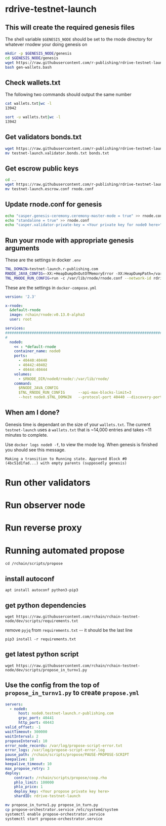 # rdrive-testnet-launch

## This will create the required genesis files
The shell variable `$GENESIS_NODE` should be set to the rnode directory for whatever rnodew your doing genesis on

```bash
mkdir -p $GENESIS_NODE/genesis
cd $GENESIS_NODE/genesis
wget https://raw.githubusercontent.com/r-publishing/rdrive-testnet-launch/master/gen-wallets.bash
bash gen-wallets.bash
```

## Check wallets.txt
The following two commands should output the same number
```bash
cat wallets.txt|wc -l
13942
```
```bash
sort -u wallets.txt|wc -l
13942
```

## Get validators bonds.txt
```bash
wget https://raw.githubusercontent.com/r-publishing/rdrive-testnet-launch/master/testnet-launch.validator.bonds.txt
mv testnet-launch.validator.bonds.txt bonds.txt
```

## Get escrow public keys
```bash
cd ..
wget https://raw.githubusercontent.com/r-publishing/rdrive-testnet-launch/master/testnet-launch.escrow.conf
mv testnet-launch.escrow.conf rnode.conf
```

## Update rnode.conf for genesis
```bash
echo "casper.genesis-ceremony.ceremony-master-mode = true" >> rnode.conf
echo "standalone = true" >> rnode.conf
echo "casper.validator-private-key = <Your private key for node0 here>" >>rnode.conf
```

## Run your rnode with appropriate genesis arguments

These are the settings in docker `.env`
```bash
TNL_DOMAIN=testnet-launch.r-publishing.com
RNODE_JAVA_CONFIG=-XX:+HeapDumpOnOutOfMemoryError -XX:HeapDumpPath=/var/lib/rnode/heapdump_OOM.hprof -XX:+ExitOnOutOfMemoryError -XX:ErrorFile=/var/lib/rnode/hs_err.log -Dlogback.configurationFile=/var/lib/rnode/logback.xml -XX:MaxDirectMemorySize=1g -J-Xmx24g
TNL_RNODE_RUN_CONFIG=run -c /var/lib/rnode/rnode.conf --network-id rdrive-testnet --shard-name rdrive-testnet-launch --fault-tolerance-threshold -1 --synchrony-constraint-threshold 0.99 --no-upnp --finalization-rate 1  --max-number-of-parents 1
```

These are the settings in `docker-compose.yml`
```YAML
version: '2.3'

x-rnode:
  &default-rnode
  image: rchain/rnode:v0.13.0-alpha3
  user: root

services:
########################################################################
#
  node0:
    << : *default-rnode
    container_name: node0
    ports:
      - 40440:40440
      - 40442:40402
      - 40444:40444
    volumes:
      - $RNODE_DIR/node0/rnode/:/var/lib/rnode/
    command:
      $RNODE_JAVA_CONFIG
      $TNL_RNODE_RUN_CONFIG      --api-max-blocks-limit=3
      --host node0.$TNL_DOMAIN   --protocol-port 40440 --discovery-port 40444
```

## When am I done?
Genesis time is dependant on the size of your `wallets.txt`.
The current `testnet-launch` uses a `wallets.txt` that is ~14,000 entries and takes ~11 minutes to complete.

Use `docker logs node0 -f`, to view the rnode log.
When genesis is finished you should see this message.
```
Making a transition to Running state. Approved Block #0 (4bc51d1fad...) with empty parents (supposedly genesis)
```

# Run other validators

# Run observer node

# Run reverse proxy

# Running automated propose
`cd /rchain/scripts/propose`

## install autoconf
`apt install autoconf python3-pip3`

## get python dependencies
`wget https://raw.githubusercontent.com/rchain/rchain-testnet-node/dev/scripts/requirements.txt`

remove `pyjq` from `requirements.txt` -- it should be the last line

`pip3 install -r requirements.txt`

## get latest python script
`wget https://raw.githubusercontent.com/rchain/rchain-testnet-node/dev/scripts/propose_in_turnv1.py`

## Use the config from the top of `propose_in_turnv1.py` to create `propose.yml`
```yml
servers:
  - node0:
      host: node0.testnet-launch.r-publishing.com
      grpc_port: 40441
      http_port: 40443
valid_offset: -1
waitTimeout: 300000
waitInterval: 2
proposeInterval: 10
error_node_records: /var/log/propose-script-error.txt
error_logs: /var/log/propose-script-error.log
pause_path: /rchain/scripts/propose/PAUSE-PROPOSE-SCRIPT
keepalive: 10
keepalive_timeout: 10
max_propose_retry: 3
deploy:
    contract: /rchain/scripts/propose/coop.rho
    phlo_limit: 100000
    phlo_price: 1
    deploy_key: <Your propose private key here>
    shardID: rdrive-testnet-launch
```

```bash
mv propose_in_turnv1.py propose_in_turn.py
cp propose-orchestrator.service /etc/systemd/system
systemctl enable propose-orchestrator.service
systemctl start propose-orchestrator.service
```
